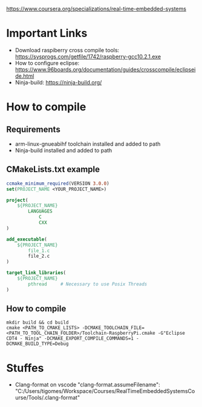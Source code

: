 https://www.coursera.org/specializations/real-time-embedded-systems

# Important Links
* Download raspiberry cross compile tools: https://sysprogs.com/getfile/1742/raspberry-gcc10.2.1.exe
* How to configure eclipse: https://www.96boards.org/documentation/guides/crosscompile/eclipseide.html
* Ninja-build: https://ninja-build.org/

# How to compile

## Requirements
*  arm-linux-gnueabihf toolchain installed and added to path
*  Ninja-build installed and added to path

## CMakeLists.txt example
```CMake
ccmake_minimum_required(VERSION 3.0.0)
set(PROJECT_NAME <YOUR_PROJECT_NAME>)

project(
    ${PROJECT_NAME}
        LANGUAGES
            C
            CXX
)

add_executable( 
    ${PROJECT_NAME}
        file_1.c
        file_2.c
)

target_link_libraries(
    ${PROJECT_NAME}
        pthread     # Necessary to use Posix Threads
)
```

## How to compile
```shell
mkdir build && cd build
cmake <PATH_TO_CMAKE_LISTS> -DCMAKE_TOOLCHAIN_FILE=<PATH_TO_TOOL_CHAIN_FOLDER>/Toolchain-RaspberryPi.cmake -G"Eclipse CDT4 - Ninja" -DCMAKE_EXPORT_COMPILE_COMMANDS=1 -DCMAKE_BUILD_TYPE=Debug
```

# Stuffes
* Clang-format on vscode "clang-format.assumeFilename": "C:/Users/tigomes/Workspace/Courses/RealTimeEmbeddedSystemsCourse/Tools/.clang-format"
